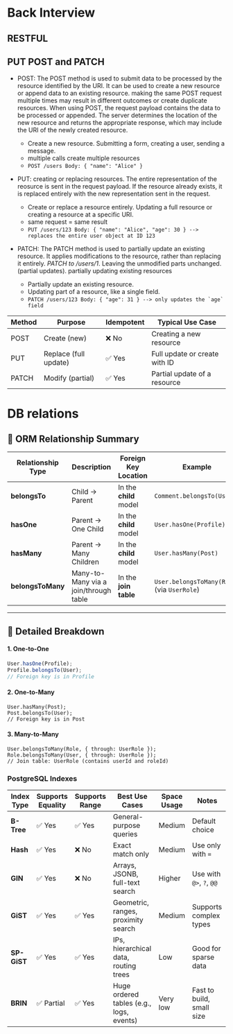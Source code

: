 # Back Interview

## RESTFUL

## PUT POST and PATCH
- POST: The POST method is used to submit data to be processed by the resource identified by the URI. It can be used to create a new resource or append data to an existing resource. making the same POST request multiple times may result in different outcomes or create duplicate resources. When using POST, the request payload contains the data to be processed or appended. The server determines the location of the new resource and returns the appropriate response, which may include the URI of the newly created resource.
   
   - Create a new resource. Submitting a form, creating a user, sending a message.
   - multiple calls create multiple resources
   - `POST /users Body: { "name": "Alice" }
     `
* PUT: creating or replacing resources. The entire representation of the reosurce is sent in the request payload. If the resource already exists, it is replaced entirely with the new representation sent in the request.

   - Create or replace a resource entirely. Updating a full resource or creating a resource at a specific URI.
   - same request = same result
   - ```PUT /users/123 Body: { "name": "Alice", "age": 30 } --> replaces the entire user object at ID 123 ```


* PATCH: The PATCH method is used to partially update an existing resource. It applies modifications to the resource, rather than replacing it entirely. *PATCH to /users/1*. Leaving the unmodified parts unchanged. (partial updates). partially updating existing resources
   
   - Partially update an existing resource.
   - Updating part of a resource, like a single field.
   - ```PATCH /users/123 Body: { "age": 31 } --> only updates the `age` field```

| Method | Purpose              | Idempotent | Typical Use Case               |
|--------|----------------------|------------|--------------------------------|
| POST   | Create (new)         | ❌ No       | Creating a new resource        |
| PUT    | Replace (full update)| ✅ Yes      | Full update or create with ID  |
| PATCH  | Modify (partial)     | ✅ Yes      | Partial update of a resource   |


# DB relations
## 🔗 ORM Relationship Summary

| Relationship Type     | Description                                 | Foreign Key Location       | Example                                   |
|------------------------|---------------------------------------------|-----------------------------|--------------------------------------------|
| **belongsTo**          | Child → Parent                              | In the **child** model      | `Comment.belongsTo(User)`                  |
| **hasOne**             | Parent → One Child                          | In the **child** model      | `User.hasOne(Profile)`                     |
| **hasMany**            | Parent → Many Children                      | In the **child** model      | `User.hasMany(Post)`                       |
| **belongsToMany**      | Many-to-Many via a join/through table       | In the **join table**       | `User.belongsToMany(Role)` (via `UserRole`) |

---

## 🔄 Detailed Breakdown

#### 1. **One-to-One**
```js
User.hasOne(Profile);
Profile.belongsTo(User);
// Foreign key is in Profile
```


#### 2. **One-to-Many**
```
User.hasMany(Post);
Post.belongsTo(User);
// Foreign key is in Post
```

#### 3. **Many-to-Many**
```
User.belongsToMany(Role, { through: UserRole });
Role.belongsToMany(User, { through: UserRole });
// Join table: UserRole (contains userId and roleId)
```


### PostgreSQL Indexes
| Index Type  | Supports Equality | Supports Range | Best Use Cases                          | Space Usage | Notes                        |
|-------------|-------------------|----------------|-----------------------------------------|-------------|------------------------------|
| **B-Tree**  | ✅ Yes            | ✅ Yes         | General-purpose queries                 | Medium      | Default choice               |
| **Hash**    | ✅ Yes            | ❌ No          | Exact match only                        | Medium      | Use only with `=`            |
| **GIN**     | ✅ Yes            | ❌ No          | Arrays, JSONB, full-text search         | Higher      | Use with `@>`, `?`, `@@`     |
| **GiST**    | ✅ Yes            | ✅ Yes         | Geometric, ranges, proximity search     | Medium      | Supports complex types       |
| **SP-GiST** | ✅ Yes            | ✅ Yes         | IPs, hierarchical data, routing trees   | Low         | Good for sparse data         |
| **BRIN**    | ✅ Partial        | ✅ Yes         | Huge ordered tables (e.g., logs, events)| Very low    | Fast to build, small size    |
